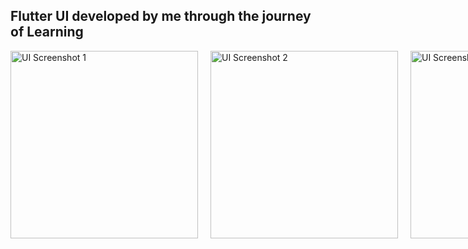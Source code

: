 <h2>Flutter UI developed by me through the journey of Learning</h2>

<div style="display: flex; gap: 20px;">
  <img src="https://github.com/user-attachments/assets/478f38e6-df89-4e1c-857b-58672fe50e58" alt="UI Screenshot 1" width="300" style="vertical-align: top;"/>
  <img src="https://github.com/user-attachments/assets/3eb89fe7-9d22-40c5-9899-9e00292e3fba" alt="UI Screenshot 2" width="300" style="vertical-align: top;"/>
  <img src="https://github.com/user-attachments/assets/ced8674c-4f74-4394-91f1-804e649c750c" alt="UI Screenshot 3" width="300" style="vertical-align: top;"/>
  <img src="https://github.com/user-attachments/assets/0d1c429f-6882-43e9-90a6-d40ef52d9276" alt="UI Screenshot 4" width="300" style="vertical-align: top;"/>
  <img src="https://github.com/user-attachments/assets/3ddae688-e0d5-4997-8f5e-eb53496d75cb" alt="UI Screenshot 4" width="300" style="vertical-align: top;"/>


   

</div>
